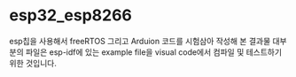 # esp32_esp8266
esp칩을 사용해서 freeRTOS 그리고 Arduion 코드를 시험삼아 작성해 본 결과물 
대부분의 파일은 esp-idf에 있는 example file을 visual code에서 컴파일 및 테스트하기 위한 것입니다.
